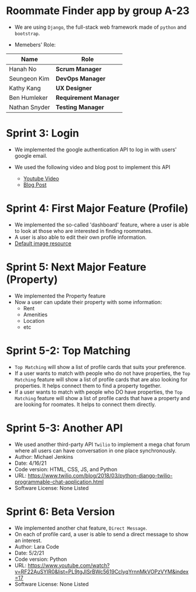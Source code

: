 # Roommate Finder app by group A-23

* We are using `Django`, the full-stack web framework made of `python` and `bootstrap`.

* Memebers' Role:
  
| Name          | Role                    |
| ------------- | ----------------------- |
| Hanah No      | **Scrum Manager**       |
| Seungeon Kim  | **DevOps Manager**      |
| Kathy Kang    | **UX Designer**         |
| Ben Humleker  | **Requirement Manager** |
| Nathan Snyder | **Testing Manager**     |



# Sprint 3: Login

*   We implemented the google authentication API to log in with users' google email. 

*   We used the following video and blog post to implement this API
    *   [Youtube Video](https://www.youtube.com/watch?v=NG48CLLsb1A)
    *   [Blog Post](https://whizzoe.medium.com/in-5-mins-set-up-google-login-to-sign-up-users-on-django-e71d5c38f5d5)



# Sprint 4: First Major Feature (Profile)
  * We implemented the so-called 'dashboard' feature, where a user is able to look at those who are interested in finding roommates.
  * A user is also able to edit their own profile information. 
  * [Default image resource](https://www.google.com/url?sa=i&url=https%3A%2F%2Ficon-library.com%2Ficon%2Fdefault-user-icon-26.html&psig=AOvVaw1B1qFKdKGh7zHRZTXUBjle&ust=1616142636270000&source=images&cd=vfe&ved=0CAIQjRxqFwoTCJCLvNS2ue8CFQAAAAAdAAAAABAD)

# Sprint 5: Next Major Feature (Property)
  * We implemented the Property feature
  * Now a user can update their property with some information:
    * Rent
    * Amenities
    * Location
    * etc
  
# Sprint 5-2: Top Matching
  * `Top Matching` will show a list of profile cards that suits your preference.
  * If a user wants to match with people who do not have properties, the `Top Matching` feature will show a list of profile cards that are also looking for properties. It helps connect them to find a property together. 
  * If a user wants to match with people who DO have properties, the `Top Matching` feature will show a list of profile cards that have a property and are looking for roomates. It helps to connect them directly.

# Sprint 5-3: Another API
  * We used another third-party API `Twilio` to implement a mega chat forum where all users can have conversation in one place synchronously. 
  * Author: Michael Jenkins
  * Date: 4/16/21
  * Code version: HTML, CSS, JS, and Python
  * URL: https://www.twilio.com/blog/2018/03/python-django-twilio-programmable-chat-application.html
  * Software License: None Listed


# Sprint 6: Beta Version
  * We implemented another chat feature, `Direct Message`. 
  * On each of profile card, a user is able to send a direct message to show an interest. 
  * Author: Lara Code
  * Date: 5/2/21
  * Code version: Python
  * URL: https://www.youtube.com/watch?v=RF22AuSYIR0&list=PL9tgJISrBWc5619CclyqYrnnMkVOPzVYM&index=17
  * Software License: None Listed

